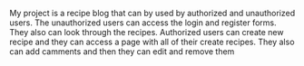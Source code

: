 My project is a recipe blog that can by used by authorized and unauthorized users. The unauthorized users can access the login and register forms. They also can look through the recipes. Authorized users can create new recipe and they can access a page with all of their create recipes. They also can add camments and then they can edit and remove them
